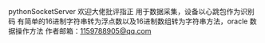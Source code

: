 pythonSocketServer  欢迎大佬批评指正
用于数据采集，设备以心跳包作为识别码
有简单的16进制字符串转为浮点数以及16进制数组转为字符串方法，oracle 数据操作方法
作者邮箱：1159788905@qq.com
